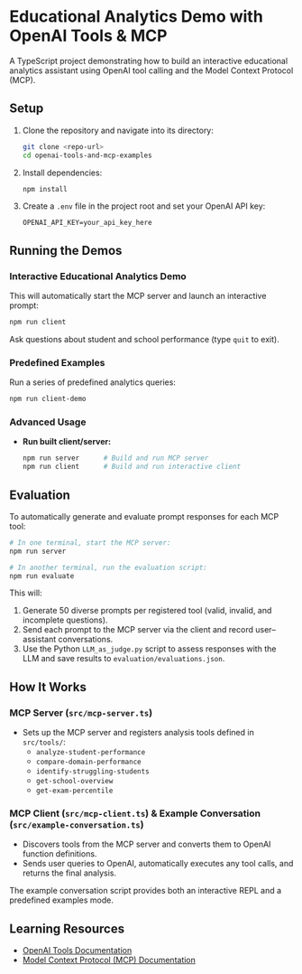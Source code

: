 # Educational Analytics Demo with OpenAI Tools & MCP

A TypeScript project demonstrating how to build an interactive educational analytics assistant using OpenAI tool calling and the Model Context Protocol (MCP).

## Setup

1. Clone the repository and navigate into its directory:
   ```bash
   git clone <repo-url>
   cd openai-tools-and-mcp-examples
   ```
2. Install dependencies:
   ```bash
   npm install
   ```
3. Create a `.env` file in the project root and set your OpenAI API key:
   ```
   OPENAI_API_KEY=your_api_key_here
   ```

## Running the Demos

### Interactive Educational Analytics Demo

This will automatically start the MCP server and launch an interactive prompt:

```bash
npm run client
```

Ask questions about student and school performance (type `quit` to exit).

### Predefined Examples

Run a series of predefined analytics queries:

```bash
npm run client-demo
```

### Advanced Usage

- **Run built client/server:**
  ```bash
  npm run server      # Build and run MCP server
  npm run client      # Build and run interactive client
  ```

## Evaluation

To automatically generate and evaluate prompt responses for each MCP tool:

```bash
# In one terminal, start the MCP server:
npm run server

# In another terminal, run the evaluation script:
npm run evaluate
```

This will:

1. Generate 50 diverse prompts per registered tool (valid, invalid, and incomplete questions).
2. Send each prompt to the MCP server via the client and record user–assistant conversations.
3. Use the Python `LLM_as_judge.py` script to assess responses with the LLM and save results to `evaluation/evaluations.json`.

## How It Works

### MCP Server (`src/mcp-server.ts`)

- Sets up the MCP server and registers analysis tools defined in `src/tools/`:
  - `analyze-student-performance`
  - `compare-domain-performance`
  - `identify-struggling-students`
  - `get-school-overview`
  - `get-exam-percentile`

### MCP Client (`src/mcp-client.ts`) & Example Conversation (`src/example-conversation.ts`)

- Discovers tools from the MCP server and converts them to OpenAI function definitions.
- Sends user queries to OpenAI, automatically executes any tool calls, and returns the final analysis.

The example conversation script provides both an interactive REPL and a predefined examples mode.

## Learning Resources

- [OpenAI Tools Documentation](https://platform.openai.com/docs/guides/function-calling)
- [Model Context Protocol (MCP) Documentation](https://github.com/microsoft/modelcontextprotocol)
